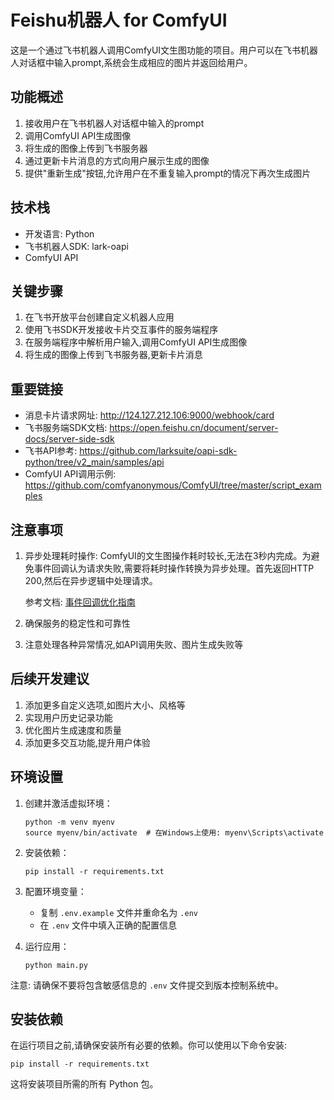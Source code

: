 # Feishu机器人 for ComfyUI

这是一个通过飞书机器人调用ComfyUI文生图功能的项目。用户可以在飞书机器人对话框中输入prompt,系统会生成相应的图片并返回给用户。

## 功能概述

1. 接收用户在飞书机器人对话框中输入的prompt
2. 调用ComfyUI API生成图像
3. 将生成的图像上传到飞书服务器
4. 通过更新卡片消息的方式向用户展示生成的图像
5. 提供"重新生成"按钮,允许用户在不重复输入prompt的情况下再次生成图片

## 技术栈

- 开发语言: Python
- 飞书机器人SDK: lark-oapi
- ComfyUI API

## 关键步骤

1. 在飞书开放平台创建自定义机器人应用
2. 使用飞书SDK开发接收卡片交互事件的服务端程序
3. 在服务端程序中解析用户输入,调用ComfyUI API生成图像
4. 将生成的图像上传到飞书服务器,更新卡片消息

## 重要链接

- 消息卡片请求网址: http://124.127.212.106:9000/webhook/card
- 飞书服务端SDK文档: https://open.feishu.cn/document/server-docs/server-side-sdk
- 飞书API参考: https://github.com/larksuite/oapi-sdk-python/tree/v2_main/samples/api
- ComfyUI API调用示例: https://github.com/comfyanonymous/ComfyUI/tree/master/script_examples

## 注意事项

1. 异步处理耗时操作:
   ComfyUI的文生图操作耗时较长,无法在3秒内完成。为避免事件回调认为请求失败,需要将耗时操作转换为异步处理。首先返回HTTP 200,然后在异步逻辑中处理请求。
   
   参考文档: [事件回调优化指南](https://open.feishu.cn/document/uAjLw4CM/ukTMukTMukTM/event-subscription-guide/event-callback-optimization-guide)

2. 确保服务的稳定性和可靠性
3. 注意处理各种异常情况,如API调用失败、图片生成失败等

## 后续开发建议

1. 添加更多自定义选项,如图片大小、风格等
2. 实现用户历史记录功能
3. 优化图片生成速度和质量
4. 添加更多交互功能,提升用户体验

## 环境设置

1. 创建并激活虚拟环境：
   ```
   python -m venv myenv
   source myenv/bin/activate  # 在Windows上使用: myenv\Scripts\activate
   ```

2. 安装依赖：
   ```
   pip install -r requirements.txt
   ```

3. 配置环境变量：
   - 复制 `.env.example` 文件并重命名为 `.env`
   - 在 `.env` 文件中填入正确的配置信息

4. 运行应用：
   ```
   python main.py
   ```

注意: 请确保不要将包含敏感信息的 `.env` 文件提交到版本控制系统中。

## 安装依赖

在运行项目之前,请确保安装所有必要的依赖。你可以使用以下命令安装:

```
pip install -r requirements.txt
```

这将安装项目所需的所有 Python 包。
